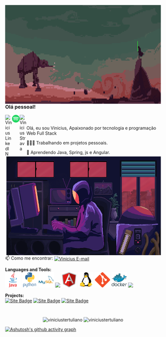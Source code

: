 <img align="right" alt="GIF" src="https://github.com/Viniciustertuliano/Viniciustertuliano/blob/master/.github/gifs/jedi.gif?raw=true" width="100%" height="320" />

### Olá pessoal!

<a href="https://www.linkedin.com/in/vinicius-tertuliano-da-silva-37a73515a/">
  <img align="left" alt="Vinicius LinkedIN" width="22px" src="https://raw.githubusercontent.com/peterthehan/peterthehan/master/assets/linkedin.svg" />
</a>

<a href="https://open.spotify.com/user/bcq0lkx3ke9kbkmyfe1u5jpcg">
  <img align="left" alt="Vinicius Spotify" width="25px" src="https://github.com/Viniciustertuliano/Viniciustertuliano/blob/master/.github/imagens/Spotify.svg" />
</a>

<a href="https://www.strava.com/athletes/35368513">
  <img align="left" alt="Vinicius Strava" width="22px" src="https://camo.githubusercontent.com/f9414b773ebe67885820174a0fc889f4837abb40cd8a684140b4bd32e4e7b990/68747470733a2f2f6564656e742e6769746875622e696f2f537570657254696e7949636f6e732f696d616765732f7376672f7374726176612e737667" />
</a>
<br/>
<br/>
Olá, eu sou Vinicius, Apaixonado por tecnologia e programação Web Full Stack
<br/>
<img align="right" alt="GIF" src="https://github.com/Viniciustertuliano/Viniciustertuliano/blob/master/.github/gifs/scene.gif?raw=true" width="500" height="320" />

👨🏽‍💻 Trabalhando em projetos pessoais.

🌱 Aprendendo Java, Spring, js e Angular.

📫 Como me encontrar: 
     <a href="viniciustertulianodasilva@hotmail.com">
        <img align="center" alt="Vinicius E-mail" width="22px" src="https://camo.githubusercontent.com/0f3aa1f457bb92fbd2411761262ce1fb0f766ed74a4f4289bfc4a0b6024335d6/68747470733a2f2f6564656e742e6769746875622e696f2f537570657254696e7949636f6e732f696d616765732f7376672f656d61696c2e737667" />
      </a> 

**Languages and Tools:**   
<code><img height="50" src="https://raw.githubusercontent.com/devicons/devicon/master/icons/java/java-original-wordmark.svg"></code>
<code><img height="50" src="https://raw.githubusercontent.com/devicons/devicon/master/icons/python/python-original-wordmark.svg"></code>
<code><img height="50" src="https://raw.githubusercontent.com/devicons/devicon/master/icons/mysql/mysql-original-wordmark.svg"></code>
<code><img height="50" src="https://www.vectorlogo.zone/logos/springio/springio-icon.svg"></code>
<code><img height="50" src="https://raw.githubusercontent.com/devicons/devicon/master/icons/angularjs/angularjs-original.svg"></code>
<code><img height="50" src="https://raw.githubusercontent.com/devicons/devicon/master/icons/linux/linux-original.svg"></code>
<code><img height="50" src="https://raw.githubusercontent.com/devicons/devicon/master/icons/git/git-original.svg"></code>
<code><img height="50" src="https://raw.githubusercontent.com/devicons/devicon/master/icons/docker/docker-original-wordmark.svg"></code>
<code><img height="50" src="https://www.vectorlogo.zone/logos/microsoft_azure/microsoft_azure-icon.svg"></code>

**Projects:**<br/>
[![Site Badge](https://img.shields.io/badge/-Club_Car-393d40?style=flat-square&labelColor=004887&label=Site&link=https://viniciustertuliano.github.io/club_car/)](https://viniciustertuliano.github.io/club_car/)
[![Site Badge](https://img.shields.io/badge/-Tertuflix-393d40?style=flat-square&labelColor=00a9ab&label=Site&link=https://tertuflix.vercel.app/)](https://tertuflix.vercel.app/)
[![Site Badge](https://img.shields.io/badge/-Mytasks-393d40?style=flat-square&labelColor=41b883&label=Site&link=https://mytasks-front.herokuapp.com/)](https://mytasks-front.herokuapp.com/)

<br/>

<p align = "center">
  <img src="https://github-readme-stats.vercel.app/api?username=viniciustertuliano&show_icons=true&theme=dracula" alt="viniciustertuliano" width="50%" />
 
  <img src="https://github-readme-stats.vercel.app/api/top-langs/?username=viniciustertuliano&layout=compact" alt="viniciustertuliano" />
<p/>

[![Ashutosh's github activity graph](https://activity-graph.herokuapp.com/graph?username=viniciustertuliano&bg_color=2d101f&color=e8b5bd&line=472b88&point=8b6fdc&area=true&hide_border=true)](https://github.com/ashutosh00710/github-readme-activity-graph)



<!--
**Viniciustertuliano/Viniciustertuliano** is a ✨ _special_ ✨ repository because its `README.md` (this file) appears on your GitHub profile.

Here are some ideas to get you started:

- 🔭 I’m currently working on ...
- 🌱 I’m currently learning ...
- 👯 I’m looking to collaborate on ...
- 🤔 I’m looking for help with ...
- 💬 Ask me about ...
- 📫 How to reach me: ...
- 😄 Pronouns: ...
- ⚡ Fun fact: ...
-->
